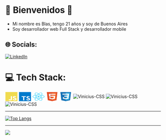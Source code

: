 # 🌟 Bienvenidos 🌟   
- Mi nombre es Blas, tengo 21 años y soy de Buenos Aires   
- Soy desarrollador web Full Stack y desarrollador mobile 
    
   
## 🌐 Socials:   
[![LinkedIn](https://img.shields.io/badge/LinkedIn-%230077B5.svg?logo=linkedin&logoColor=white)](https://www.linkedin.com/in/blas-pesce-4881781b8/)

# 💻 Tech Stack: 
<div>
  <img align="center" alt="Vinicius-Js" height="30" width="40" src="https://raw.githubusercontent.com/devicons/devicon/master/icons/javascript/javascript-plain.svg">
  <img align="center" alt="Vinicius-Ts" height="30" width="40" src="https://raw.githubusercontent.com/devicons/devicon/master/icons/typescript/typescript-plain.svg">
  <img align="center" alt="Vinicius-React" height="30" width="40" src="https://raw.githubusercontent.com/devicons/devicon/master/icons/react/react-original.svg">
  <img align="center" alt="Vinicius-HTML" height="30" width="40" src="https://raw.githubusercontent.com/devicons/devicon/master/icons/html5/html5-original.svg">
  <img align="center" alt="Vinicius-CSS" height="30" width="40" src="https://raw.githubusercontent.com/devicons/devicon/master/icons/css3/css3-original.svg">
  <img align="center" alt="Vinicius-CSS" height="30" width="40" src="https://cdn.jsdelivr.net/gh/devicons/devicon/icons/java/java-original-wordmark.svg" />
  <img align="center" alt="Vinicius-CSS" height="30" width="40" src="https://cdn.jsdelivr.net/gh/devicons/devicon/icons/mysql/mysql-original-wordmark.svg" />
  <img align="center" alt="Vinicius-CSS" height="30" width="40"  src="https://cdn.jsdelivr.net/gh/devicons/devicon/icons/git/git-original.svg" />
                        
</div>


---
[![Top Langs](https://github-readme-stats.vercel.app/api/top-langs/?username=blas113&layout=compact)](https://github.com/anuraghazra/github-readme-stats)

---

[![](https://visitcount.itsvg.in/api?id=blas113&label=Profile%20Views&color=1&icon=0&pretty=true)](https://visitcount.itsvg.in)

